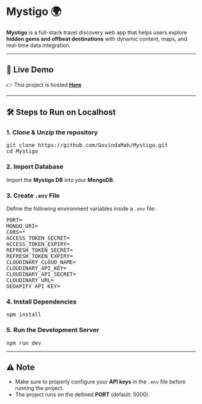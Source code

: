<h1>Mystigo 🌍</h1>

<p><b>Mystigo</b> is a full-stack travel discovery web app that helps users explore <b>hidden gems and offbeat destinations</b> with dynamic content, maps, and real-time data integration.</p>

<hr>

<h2>🚀 Live Demo</h2>
<p>👉 This project is hosted <b><a href="https://govinda-mystigo.onrender.com/">Here</a></b></p>

<hr>

<h2>🛠️ Steps to Run on Localhost</h2>

<h3>1. Clone & Unzip the repository</h3>
<pre>
git clone https://github.com/GovindaMah/Mystigo.git
cd Mystigo
</pre>

<h3>2. Import Database</h3>
<p>Import the <b>Mystigo DB</b> into your <b>MongoDB</b>.</p>

<h3>3. Create <code>.env</code> File</h3>
<p>Define the following environment variables inside a <code>.env</code> file:</p>

<pre>
PORT=
MONGO_URI=
CORS=*
ACCESS_TOKEN_SECRET=
ACCESS_TOKEN_EXPIRY=
REFRESH_TOKEN_SECRET=
REFRESH_TOKEN_EXPIRY=
CLOUDINARY_CLOUD_NAME=
CLOUDINARY_API_KEY=
CLOUDINARY_API_SECRET=
CLOUDINARY_URL=
GEOAPIFY_API_KEY=
</pre>

<h3>4. Install Dependencies</h3>
<pre>
npm install
</pre>

<h3>5. Run the Development Server</h3>
<pre>
npm run dev
</pre>

<hr>

<h2>⚠️ Note</h2>
<ul>
  <li>Make sure to properly configure your <b>API keys</b> in the <code>.env</code> file before running the project.</li>
  <li>The project runs on the defined <b>PORT</b> (default: 5000).</li>
</ul>
